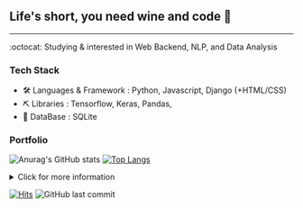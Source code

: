 ## Life's short, you need wine and code :wine_glass:

------------

:octocat: Studying & interested in Web Backend, NLP, and Data Analysis

### Tech Stack
- 🛠 Languages & Framework : Python, Javascript, Django (+HTML/CSS) 
- ⛏ Libraries : Tensorflow, Keras, Pandas, 
- 🔋 DataBase : SQLite


### Portfolio
<div>
  
![Anurag's GitHub stats](https://github-readme-stats.vercel.app/api?username=vodkamitlime&show_icons=true&theme=onedark)
[![Top Langs](https://github-readme-stats.vercel.app/api/top-langs/?username=vodkamitlime&layout=compact)](https://github.com/anuraghazra/github-readme-stats)
</div>

<details>
  <summary>Click for more information</summary>
  <pre>
  Coming Soon
  </pre>
</details>

<div align-center>
  
  [![Hits](https://hits.seeyoufarm.com/api/count/incr/badge.svg?url=https%3A%2F%2Fgithub.com%2Fvodkamitlime)](https://hits.seeyoufarm.com)
  ![GitHub last commit](https://img.shields.io/github/last-commit/mopig/mopig)
  
</div>

